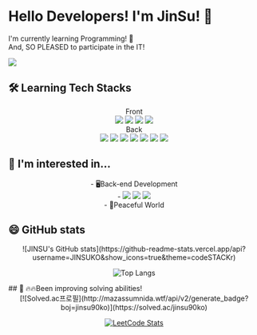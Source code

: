 # Hello Developers! I'm JinSu! 🤗
I'm currently learning Programming! 🌱  <br>
And, SO PLEASED to participate in the IT!

<img src="https://img.shields.io/badge/rhwkwk789@gmail.com-EA4335?style=flat-square&logo=Gmail&logoColor=black">

## 🛠 Learning Tech Stacks
<div align="center">
Front   
  <br>
<img src="https://img.shields.io/badge/JavaScript-F7DF1E?style=flat-square&logo=JavaScript&logoColor=black">
<img src="https://img.shields.io/badge/HTML-E34F26?style=flat-square&logo=html5&logoColor=black">
<img src="https://img.shields.io/badge/CSS-1572B6?style=flat-square&logo=css3&logoColor=black">
<img src="https://img.shields.io/badge/React-61DAFB?style=flat-square&logo=react&logoColor=black">
</div>
<!--
<img src="https://img.shields.io/badge/Bootstrap-7952B3?style=flat-square&logo=Bootstrap&logoColor=black">-->
<div align="center">
Back   
  <br>
<img src="https://img.shields.io/badge/Node.js-5FA04E?style=flat-square&logo=Node.js&logoColor=white"/>
<img src="https://img.shields.io/badge/-Java-E34F26?style=flat-square&logo=Java&logoColor=white"/>
<img src="https://img.shields.io/badge/Spring-6DB33F?style=flat-square&logo=Spring&logoColor=white"/>
<img src="https://img.shields.io/badge/Oracle-F80000?style=flat-square&logo=Oracle&logoColor=white"/>
<img src="https://img.shields.io/badge/MariaDB-003545?style=flat-square&logo=MariaDB&logoColor=white"/>
<img src="https://img.shields.io/badge/Python-3776AB?style=flat-square&logo=Python&logoColor=white"/>
<img src="https://img.shields.io/badge/Mongodb-47A248?style=flat-square&logo=mongodb&logoColor=white"/>
</div>

## 🤔 I'm interested in...   
<div align="center">
- 🖥️Back-end Development <br>
- <img src="https://img.shields.io/badge/-Java-E34F26?style=flat-square&logo=Java&logoColor=white"/> <img src="https://img.shields.io/badge/Python-3776AB?style=flat-square&logo=Python&logoColor=white"/> <img src="https://img.shields.io/badge/JavaScript-F7DF1E?style=flat-square&logo=JavaScript&logoColor=black"> <br>
- 🌱Peaceful World
</div>

## 😄 GitHub stats
<div align="center">
![JINSU's GitHub stats](https://github-readme-stats.vercel.app/api?username=JINSUKO&show_icons=true&theme=codeSTACKr)

![Top Langs](https://github-readme-stats.vercel.app/api/top-langs/?username=JINSUKO&layout=compact)
<!--
[![Top Langs](https://github-readme-stats.vercel.app/api/top-langs/?username=JINSUKO&layout=donut)](https://github.com/anuraghazra/github-readme-stats)-->
</div>
## 🌱 🔥🔥Been improving solving abilities!
<div align="center">
[![Solved.ac프로필](http://mazassumnida.wtf/api/v2/generate_badge?boj=jinsu90ko)](https://solved.ac/jinsu90ko)

[![LeetCode Stats](https://leetcard.jacoblin.cool/jinsuko?border=0&radius=20theme=dark&font=JetBrains%20Mono&ext=heatmap)](https://leetcode.com/u/jinsuko/)
</div>
<!--
**JINSUKO/JINSUKO** is a ✨ _special_ ✨ repository because its `README.md` (this file) appears on your GitHub profile.

Here are some ideas to get you started:

- 🔭 I’m currently working on ...
- 🌱 I’m currently learning ...
- 👯 I’m looking to collaborate on ...
- 🤔 I’m looking for help with ...
- 💬 Ask me about ...
- 📫 How to reach me: ...
- 😄 Pronouns: ...
- ⚡ Fun fact: ...
-->

